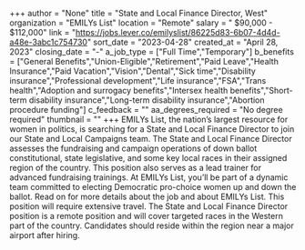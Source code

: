 +++
author = "None"
title = "State and Local Finance Director, West"
organization = "EMILYs List"
location = "Remote"
salary = " $90,000 - $112,000"
link = "https://jobs.lever.co/emilyslist/86225d83-6b07-4d4d-a48e-3abc1c754730"
sort_date = "2023-04-28"
created_at = "April 28, 2023"
closing_date = "-"
a_job_type = ["Full Time","Temporary"]
b_benefits = ["General Benefits","Union-Eligible","Retirement","Paid Leave","Health Insurance","Paid Vacation","Vision","Dental","Sick time","Disability insurance","Professional development","Life insurance","FSA","Trans health","Adoption and surrogacy benefits","Intersex health benefits","Short-term disability insurance","Long-term disability insurance","Abortion procedure funding"]
c_feedback = ""
aa_degrees_required = "No degree required"
thumbnail = ""
+++
EMILYs List, the nation’s largest resource for women in politics, is searching for a State and Local Finance Director to join our State and Local Campaigns team. The State and Local Finance Director assesses the fundraising and campaign operations of down ballot constitutional, state legislative, and some key local races in their assigned region of the country. This position also serves as a lead trainer for advanced fundraising trainings. At EMILYs List, you’ll be part of a dynamic team committed to electing Democratic pro-choice women up and down the ballot. Read on for more details about the job and about EMILYs List. This position will require extensive travel. The State and Local Finance Director position is a remote position and will cover targeted races in the Western part of the country. Candidates should reside within the region near a major airport after hiring. 
